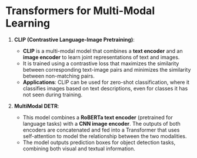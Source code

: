 # Transformers for Multi-Modal Learning

1. **CLIP (Contrastive Language-Image Pretraining)**:
   - **CLIP** is a multi-modal model that combines a **text encoder** and an **image encoder** to learn joint representations of text and images.
   - It is trained using a contrastive loss that maximizes the similarity between corresponding text-image pairs and minimizes the similarity between non-matching pairs.
   - **Applications**: CLIP can be used for zero-shot classification, where it classifies images based on text descriptions, even for classes it has not seen during training.

2. **MultiModal DETR**:
   - This model combines a **RoBERTa text encoder** (pretrained for language tasks) with a **CNN image encoder**. The outputs of both encoders are concatenated and fed into a Transformer that uses self-attention to model the relationship between the two modalities.
   - The model outputs prediction boxes for object detection tasks, combining both visual and textual information.
